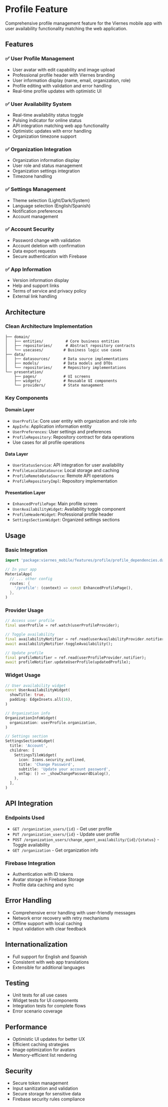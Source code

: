 # Profile Feature

Comprehensive profile management feature for the Viernes mobile app with user availability functionality matching the web application.

## Features

### ✅ User Profile Management
- User avatar with edit capability and image upload
- Professional profile header with Viernes branding
- User information display (name, email, organization, role)
- Profile editing with validation and error handling
- Real-time profile updates with optimistic UI

### ✅ User Availability System
- Real-time availability status toggle
- Pulsing indicator for online status
- API integration matching web app functionality
- Optimistic updates with error handling
- Organization timezone support

### ✅ Organization Integration
- Organization information display
- User role and status management
- Organization settings integration
- Timezone handling

### ✅ Settings Management
- Theme selection (Light/Dark/System)
- Language selection (English/Spanish)
- Notification preferences
- Account management

### ✅ Account Security
- Password change with validation
- Account deletion with confirmation
- Data export requests
- Secure authentication with Firebase

### ✅ App Information
- Version information display
- Help and support links
- Terms of service and privacy policy
- External link handling

## Architecture

### Clean Architecture Implementation
```
├── domain/
│   ├── entities/          # Core business entities
│   ├── repositories/      # Abstract repository contracts
│   └── usecases/         # Business logic use cases
├── data/
│   ├── datasources/      # Data source implementations
│   ├── models/           # Data models and DTOs
│   └── repositories/     # Repository implementations
└── presentation/
    ├── pages/            # UI screens
    ├── widgets/          # Reusable UI components
    └── providers/        # State management
```

### Key Components

#### Domain Layer
- `UserProfile`: Core user entity with organization and role info
- `AppInfo`: Application information entity
- `UserPreferences`: User settings and preferences
- `ProfileRepository`: Repository contract for data operations
- Use cases for all profile operations

#### Data Layer
- `UserStatusService`: API integration for user availability
- `ProfileLocalDataSource`: Local storage and caching
- `ProfileRemoteDataSource`: Remote API operations
- `ProfileRepositoryImpl`: Repository implementation

#### Presentation Layer
- `EnhancedProfilePage`: Main profile screen
- `UserAvailabilityWidget`: Availability toggle component
- `ProfileHeaderWidget`: Professional profile header
- `SettingsSectionWidget`: Organized settings sections

## Usage

### Basic Integration

```dart
import 'package:viernes_mobile/features/profile/profile_dependencies.dart';

// In your app
MaterialApp(
  // ... other config
  routes: {
    '/profile': (context) => const EnhancedProfilePage(),
  },
)
```

### Provider Usage

```dart
// Access user profile
final userProfile = ref.watch(userProfileProvider);

// Toggle availability
final availabilityNotifier = ref.read(userAvailabilityProvider.notifier);
await availabilityNotifier.toggleAvailability();

// Update profile
final profileNotifier = ref.read(userProfileProvider.notifier);
await profileNotifier.updateUserProfile(updatedProfile);
```

### Widget Usage

```dart
// User availability widget
const UserAvailabilityWidget(
  showTitle: true,
  padding: EdgeInsets.all(16),
)

// Organization info
OrganizationInfoWidget(
  organization: userProfile.organization,
)

// Settings section
SettingsSectionWidget(
  title: 'Account',
  children: [
    SettingsTileWidget(
      icon: Icons.security_outlined,
      title: 'Change Password',
      subtitle: 'Update your account password',
      onTap: () => _showChangePasswordDialog(),
    ),
  ],
)
```

## API Integration

### Endpoints Used
- `GET /organization_users/{id}` - Get user profile
- `PUT /organization_users/{id}` - Update user profile
- `POST /organization_users/change_agent_availability/{id}/{status}` - Toggle availability
- `GET /organization` - Get organization info

### Firebase Integration
- Authentication with ID tokens
- Avatar storage in Firebase Storage
- Profile data caching and sync

## Error Handling

- Comprehensive error handling with user-friendly messages
- Network error recovery with retry mechanisms
- Offline support with local caching
- Input validation with clear feedback

## Internationalization

- Full support for English and Spanish
- Consistent with web app translations
- Extensible for additional languages

## Testing

- Unit tests for all use cases
- Widget tests for UI components
- Integration tests for complete flows
- Error scenario coverage

## Performance

- Optimistic UI updates for better UX
- Efficient caching strategies
- Image optimization for avatars
- Memory-efficient list rendering

## Security

- Secure token management
- Input sanitization and validation
- Secure storage for sensitive data
- Firebase security rules compliance